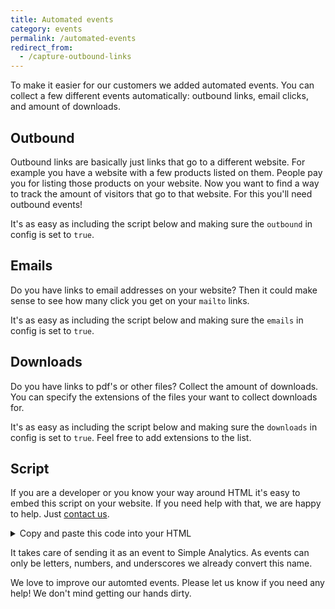 ```yaml
---
title: Automated events
category: events
permalink: /automated-events
redirect_from:
  - /capture-outbound-links
---
```


To make it easier for our customers we added automated events. You can collect a few different events automatically: outbound links, email clicks, and amount of downloads.

## Outbound

Outbound links are basically just links that go to a different website. For example you have a website with a few products listed on them. People pay you for listing those products on your website. Now you want to find a way to track the amount of visitors that go to that website. For this you'll need outbound events!

It's as easy as including the script below and making sure the `outbound` in config is set to `true`.

## Emails

Do you have links to email addresses on your website? Then it could make sense to see how many click you get on your `mailto` links.

It's as easy as including the script below and making sure the `emails` in config is set to `true`.

## Downloads

Do you have links to pdf's or other files? Collect the amount of downloads. You can specify the extensions of the files your want to collect downloads for.

It's as easy as including the script below and making sure the `downloads` in config is set to `true`. Feel free to add extensions to the list.

## Script

If you are a developer or you know your way around HTML it's easy to embed this script on your website. If you need help with that, we are happy to help. Just [contact us](https://simpleanalytics.com/contact).

<details markdown="1">
<summary>Copy and paste this code into your HTML</summary>

```html
<script>
  (function saAutomatedEvents(window) {
    if (!window || !document) return;

    var options = {
      // What to collect
      outbound: true,
      emails: true,
      downloads: true,

      // Outbound: get full paths of the links? false for just the hostname
      paths: false,

      // Downloads: enter extensions you want to collect
      extensions: ["pdf", "csv", "docx", "xlsx"],
    };

    var log = function (message, type) {
      var logger = type === "warn" ? console.warn : console.log;
      return logger("Simple Analytics automated events: " + message);
    };

    if (typeof options === "undefined")
      log("options object not found, please specify", "warn");

    window.saAutomatedLink = function saAutomatedLink(element, type) {
      try {
        if (!element) return log("no element found");
        var sent = false;

        var callback = function () {
          if (!sent) document.location = element.getAttribute("href");
          sent = true;
        };

        if (window.sa_event) {
          var hostname = element.hostname;
          var pathname = element.pathname;
          var event;

          switch (type) {
            case "outbound": {
              event = hostname + (options.paths ? pathname : "");
              break;
            }
            case "download": {
              event = hostname + pathname;
              break;
            }
            case "email": {
              var href = element.getAttribute("href");
              event = (href.split(":")[1] || "").split("?")[0];
              break;
            }
          }

          var clean =
            type +
            "_" +
            event.replace(/[^a-z0-9]+/gi, "_").replace(/(^_+|_+$)/g, "");

          sa_event(clean, callback);

          log("collected " + clean);

          return window.setTimeout(callback, 5000);
        } else {
          log("sa_event is not defined", "warn");
          return callback();
        }
      } catch (error) {
        log(error.message, "warn");
      }
    };

    function onDOMContentLoaded() {
      try {
        var a = document.getElementsByTagName("a");

        // Loop over all links on the page
        for (var i = 0; i < a.length; i++) {
          var link = a[i];

          // Test is a link does start with http:// or https://
          if (!link.getAttribute("onclick")) {
            var collect;
            if (
              options.downloads &&
              /^https?:\/\//i.test(link.href) &&
              new RegExp(
                "\.(" + (options.extensions || []).join("|") + ")",
                "i"
              ).test(link.pathname)
            ) {
              collect = "download";
            } else if (
              options.outbound &&
              /^https?:\/\//i.test(link.href) &&
              link.hostname !== window.location.hostname
            ) {
              collect = "outbound";
            } else if (options.emails && /^mailto:/i.test(link.href)) {
              collect = "email";
            }

            if (collect)
              link.setAttribute(
                "onclick",
                "saAutomatedLink(this, '" + collect + "'); return false;"
              );
          }
        }
      } catch (error) {
        log(error.message, "warn");
      }
    }

    window.addEventListener("DOMContentLoaded", onDOMContentLoaded);
  })(window);
</script>
```

</details>

It takes care of sending it as an event to Simple Analytics. As events can only be letters, numbers, and underscores we already convert this name.

We love to improve our automted events. Please let us know if you need any help! We don't mind getting our hands dirty.
